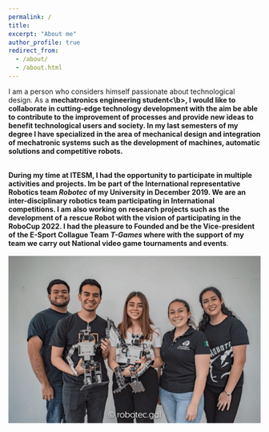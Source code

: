 ```yaml
---
permalink: /
title:
excerpt: "About me"
author_profile: true
redirect_from:
  - /about/
  - /about.html
---
```


<p style='text-align: justify;'>


I am a person who considers himself passionate about technological design. As a <b>mechatronics engineering student<\b>, I would like to collaborate in cutting-edge technology development with the aim be able to contribute to the improvement of processes and provide new ideas to benefit technological users and society. In my last semesters of my degree I have specialized in the area of <b>mechanical design and integration of mechatronic systems</b> such as the development of machines, automatic solutions and competitive robots.
<br><br>

During my time at <b>ITESM</b>, I had the opportunity to participate in multiple activities and projects. Im be part of the International representative <b>Robotics team</b> <i>Robotec</i> of my University in December 2019. We are an inter-disciplinary robotics team participating in <b>International</b> competitions. I am also working on research projects such as the development of a rescue Robot with the vision of participating in the RoboCup 2022.
I had the pleasure to <b>Founded</b> and be the <b>Vice-president</b> of the E-Sport Collague Team <i>T-Games</i> where with the support of my team we carry out National video game tournaments and events</b>.
 </p>

![pilatus](/images/main4.gif)
